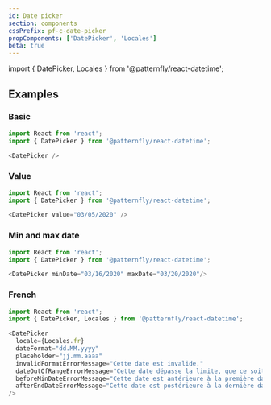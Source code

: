 ```yaml
---
id: Date picker
section: components
cssPrefix: pf-c-date-picker
propComponents: ['DatePicker', 'Locales']
beta: true
---
```


import { DatePicker, Locales } from '@patternfly/react-datetime';

## Examples
### Basic
```js
import React from 'react';
import { DatePicker } from '@patternfly/react-datetime';

<DatePicker />
```

### Value
```js
import React from 'react';
import { DatePicker } from '@patternfly/react-datetime';

<DatePicker value="03/05/2020" />
```

### Min and max date
```js
import React from 'react';
import { DatePicker } from '@patternfly/react-datetime';

<DatePicker minDate="03/16/2020" maxDate="03/20/2020"/>
```

### French

```js
import React from 'react';
import { DatePicker, Locales } from '@patternfly/react-datetime';

<DatePicker 
  locale={Locales.fr}
  dateFormat="dd.MM.yyyy" 
  placeholder="jj.mm.aaaa"
  invalidFormatErrorMessage="Cette date est invalide."
  dateOutOfRangeErrorMessage="Cette date dépasse la limite, que ce soit en borne inférieure ou supérieure."
  beforeMinDateErrorMessage="Cette date est antérieure à la première date valide."
  afterEndDateErrorMessage="Cette date est postérieure à la dernière date valide."
/>
```